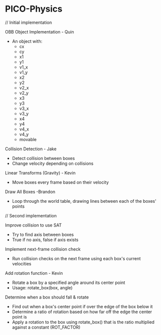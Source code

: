# PICO-Physics

// Initial implementation

OBB Object Implementation - Quin
- An object with:
  - cx
  - cy
  - x1
  - y1
  - v1_x
  - v1_y
  - x2
  - y2
  - v2_x
  - v2_y
  - x3
  - y3
  - v3_x
  - v3_y
  - x4
  - y4
  - v4_x
  - v4_y
  - movable
  
Collision Detection - Jake
- Detect collision between boxes
- Change velocity depending on collisions

Linear Transforms (Gravity) - Kevin
- Move boxes every frame based on their velocity

Draw All Boxes -Brandon
- Loop through the world table, drawing lines between each of the boxes' points

// Second implementation

Improve collision to use SAT
 - Try to find axis between boxes
 - True if no axis, false if axis exists

Implement next-frame collision check
 - Run collision checks on the next frame using each box's current velocities
 
 Add rotation function - Kevin
 - Rotate a box by a specified angle around its center point
 - Usage: rotate_box(box, angle)
 
 Determine when a box should fall & rotate
  - Find out when a box's center point if over the edge of the box below it
  - Determine a ratio of rotation based on how far off the edge the center point is
  - Apply a rotation to the box using rotate_box() that is the ratio multiplied against a constant (ROT_FACTOR)
